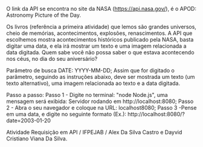 O link da API se encontra no site da NASA (https://api.nasa.gov/), é o APOD: Astronomy Picture of the Day.

Os livros (referência a primeira atividade) que lemos são grandes universos, cheio de memórias, acontecimentos, explosões, renascimentos. A API que escolhemos mostra acontecimentos históricos publicado pela NASA, basta digitar uma data, e ela irá mostrar um texto e uma imagem relacionada a data digitada. Quem sabe você não possa saber o que estava acontecendo nos céus, no dia do seu aniversário? 

Parâmetro de busca DATE: YYYY-MM-DD; Assim que for digitado o parâmetro, seguindo as instruções abaixo, deve ser mostrada um texto (um texto alternativo), uma imagem relacionada ao texto e a data digitada.

Passo a passo:
Passo 1 - Digite no terminal: "node Node.js", uma mensagem será exibida: Servidor rodando em http://localhost:8080;
Passo 2 - Abra o seu navegador e coloque na URL: localhost8080;
Passo 3 -Pense em uma data, e digite no seguinte formato (Ex.): http://localhost:8080/?date=2003-01-20

Atividade Requisição em API / IFPEJAB  / Alex Da Silva Castro e Dayvid Cristiano Viana Da Silva.
